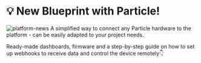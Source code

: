 # 💡 New Blueprint with Particle!
![platform-news](https://github.com/blynkkk/news/assets/120122081/e3113085-3194-4e9f-8c59-2d36a39b1300)
A simplified way to connect any Particle hardware to the platform - can be easily adapted to your project needs. 

Ready-made dashboards, firmware and a step-by-step guide on how to set up webhooks to receive data and control the device remotely👇
